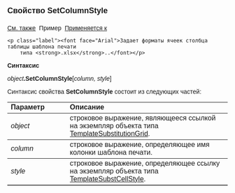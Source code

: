 ﻿<html>
<head>
<title>TemplateSubstitution\Style</title>
<style type="text/css">
.auto-style1 {
	text-decoration: underline;
}
    .style1
    {
        width: 26%;
    }
</style>
</head>

<body>

<p><strong><font size="4" face="Arial">Свойство SetColumnStyle<br>
<br>
</font></strong><font face="Arial"><span class="auto-style1"><a href="../TemplateSubstitutionGrid.html">См. также</a></span>&nbsp;
Пример&nbsp; <a href="../TemplateSubstitutionGrid.html">Применяется к</a></font></p>

    <p class="label"><font face="Arial">Задает форматы ячеек столбца таблицы шаблона печати 
        типа <strong>.xlsx</strong>..</font></p>

<p class="label"><font face="Arial"><b>Синтаксис</b></font></p>

<p><font face="Arial"><em>object</em><strong>.SetColumnStyle</strong>[<em>column, style</em>]</font></p>

<p><font face="Arial">Синтаксис свойства <strong>SetColumnStyle</strong>
состоит из следующих частей:</font></p>

<table border="1" cellPadding="5" cols="2" frame="below" rules="rows">
<TBODY>
  <tr vAlign="top">
    <td class="style1"><font face="Arial"><b>Параметр</b></font></td>
    <td class="label" width="71%"><font face="Arial"><strong>Описание</strong></font></td>
  </tr>
  <tr>
    <td class="style1"><font face="Arial"><em>object</em></font></td>
    <td width="71%"><font face="Arial">строковое выражение, являющееся ссылкой на 
        экземпляр объекта типа <a href="../TemplateSubstitutionGrid.html">TemplateSubstitutionGrid</a>.</font></td>
  </tr>
    <tr>
    <td class="style1"><font face="Arial"><em> column</em></font></td>
    <td width="71%"><font face="Arial">строковое выражение, oпределяющее имя колонки шаблона печати.</font></td>
    </tr>
    <tr>
    <td class="style1"><font face="Arial"><em> style</em></font></td>
    <td width="71%"><font face="Arial">строковое выражение, oпределяющее ссылку на 
        экземпляр объекта типа
        <a href="../TemplateSubstCellStyle.html">
        TemplateSubstCellStyle</a>.</font></td>
    </tr>
    </table>
    <p>
        &nbsp;</p>
</body>
</html>
